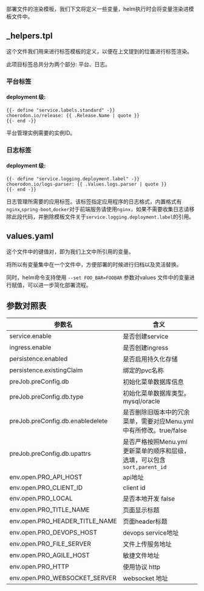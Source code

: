 部署文件的渲染模板，我们下文将定义一些变量，helm执行时会将变量渲染进模板文件中。

## _helpers.tpl

这个文件我们用来进行标签模板的定义，以便在上文提到的位置进行标签渲染。

此项目标签总共分为两个部分: 平台、日志。

### 平台标签

#### deployment 级:

```
{{- define "service.labels.standard" -}}
choerodon.io/release: {{ .Release.Name | quote }}
{{- end -}}
```
平台管理实例需要的实例ID。


### 日志标签

#### deployment 级:

```
{{- define "service.logging.deployment.label" -}}
choerodon.io/logs-parser: {{ .Values.logs.parser | quote }}
{{- end -}}
```
日志管理所需要的应用标签。该标签指定应用程序的日志格式，内置格式有`nginx`,`spring-boot`,`docker`对于前端服务请使用`nginx`，如果不需要收集日志请移除此段代码，并删除模板文件关于`service.logging.deployment.label`的引用。

## values.yaml

这个文件中的键值对，即为我们上文中所引用的变量。

将所以有变量集中在一个文件中，方便部署的时候进行归档以及灵活替换。

同时，helm命令支持使用 `--set FOO_BAR=FOOBAR` 参数对values 文件中的变量进行赋值，可以进一步简化部署流程。


## 参数对照表

参数名 | 含义 
--- | --- 
service.enable | 是否创建service
ingress.enable | 是否创建ingress
persistence.enabled | 是否启用持久化存储
persistence.existingClaim | 绑定的pvc名称
preJob.preConfig.db | 初始化菜单数据库信息
preJob.preConfig.db.type | 初始化菜单数据库类型。mysql/oracle
preJob.preConfig.db.enabledelete | 是否删除旧版本中的冗余菜单，需要对应Menu.yml中有所修改。true/false
preJob.preConfig.db.upattrs | 是否严格按照Menu.yml 更新菜单的顺序和层级，选填，可以包含`sort,parent_id`
env.open.PRO_API_HOST | api地址
env.open.PRO_CLIENT_ID | client id
env.open.PRO_LOCAL | 是否本地开发 false
env.open.PRO_TITLE_NAME | 页面显示标题
env.open.PRO_HEADER_TITLE_NAME | 页面header标题
env.open.PRO_DEVOPS_HOST | devops service地址
env.open.PRO_FILE_SERVER | 文件上传服务地址
env.open.PRO_AGILE_HOST | 敏捷文件地址
env.open.PRO_HTTP | 使用协议 http
env.open.PRO_WEBSOCKET_SERVER | websocket 地址